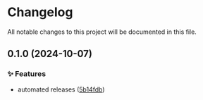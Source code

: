 <!-- header -->
# Changelog

All notable changes to this project will be documented in this file.

<!-- version:0.1.0 -->
## 0.1.0 (2024-10-07)

<!-- changelog -->
### ✨ Features

- automated releases ([5b14fdb](https://github.com/Wroud/foundation/commit/5b14fdb))

